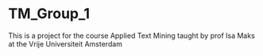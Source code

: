 # TM_Group_1
This is a project for the course Applied Text Mining taught by prof Isa Maks at the Vrije Universiteit Amsterdam
